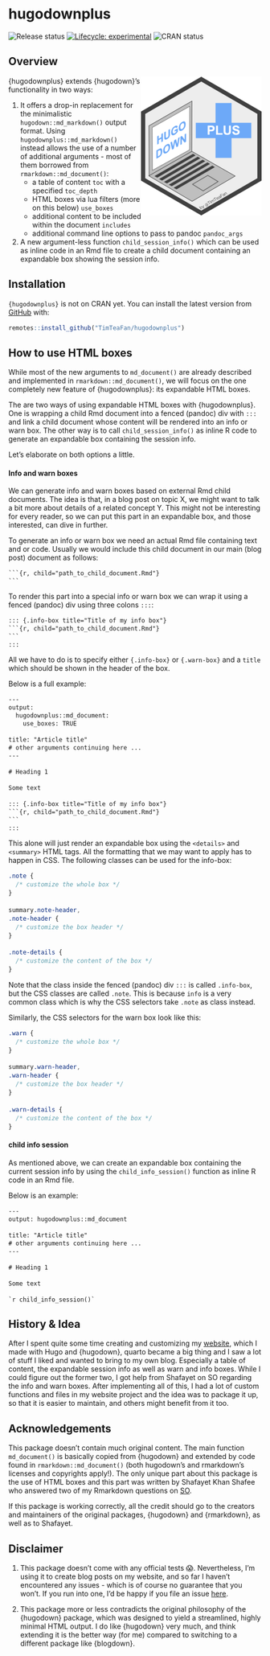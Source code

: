 
<!-- README.md is generated from README.Rmd. Please edit that file -->

# hugodownplus

<!-- badges: start -->

![Release
status](https://img.shields.io/badge/status-first%20release-yellow)
[![Lifecycle:
experimental](https://img.shields.io/badge/lifecycle-experimental-orange.svg)](https://lifecycle.r-lib.org/articles/stages.html#experimental)
![CRAN status](https://img.shields.io/badge/CRAN-not%20published-red)

<!-- badges: end -->

## Overview

<p id="logop">

<a id="logo" href="https://raw.githubusercontent.com/TimTeaFan/hugodownplus/main/man/figures/logo_big.png"><img src="https://raw.githubusercontent.com/TimTeaFan/hugodownplus/main/man/figures/logo.png" alt="hugodownplus&apos; logo a notebook computer showing &apos;hugo down&apos; on the screen and next to it a plus symbol containing the word &apos;plus&apos;" align="right"/></a>

</p>

{hugodownplus} extends {hugodown}’s functionality in two ways:

1.  It offers a drop-in replacement for the minimalistic
    `hugodown::md_markdown()` output format. Using
    `hugodownplus::md_markdown()` instead allows the use of a number of
    additional arguments - most of them borrowed from
    `rmarkdown::md_document()`:
    - a table of content `toc` with a specified `toc_depth`
    - HTML boxes via lua filters (more on this below) `use_boxes`
    - additional content to be included within the document `includes`
    - additional command line options to pass to pandoc `pandoc_args`
2.  A new argument-less function `child_session_info()` which can be
    used as inline code in an Rmd file to create a child document
    containing an expandable box showing the session info.

## Installation

`{hugodownplus}` is not on CRAN yet. You can install the latest version
from [GitHub](https://github.com/TimTeaFan/hugodownplus) with:

``` r
remotes::install_github("TimTeaFan/hugodownplus")
```

## How to use HTML boxes

While most of the new arguments to `md_document()` are already described
and implemented in `rmarkdown::md_document()`, we will focus on the one
completely new feature of {hugodownplus}: its expandable HTML boxes.

The are two ways of using expandable HTML boxes with {hugodownplus}. One
is wrapping a child Rmd document into a fenced (pandoc) div with `:::`
and link a child document whose content will be rendered into an info or
warn box. The other way is to call `child_session_info()` as inline R
code to generate an expandable box containing the session info.

Let’s elaborate on both options a little.

#### Info and warn boxes

We can generate info and warn boxes based on external Rmd child
documents. The idea is that, in a blog post on topic X, we might want to
talk a bit more about details of a related concept Y. This might not be
interesting for every reader, so we can put this part in an expandable
box, and those interested, can dive in further.

To generate an info or warn box we need an actual Rmd file containing
text and or code. Usually we would include this child document in our
main (blog post) document as follows:

    ```{r, child="path_to_child_document.Rmd"}
    ```

To render this part into a special info or warn box we can wrap it using
a fenced (pandoc) div using three colons `:::`:

    ::: {.info-box title="Title of my info box"}
    ```{r, child="path_to_child_document.Rmd"}
    ```
    :::

All we have to do is to specify either `{.info-box}` or `{.warn-box}`
and a `title` which should be shown in the header of the box.

Below is a full example:

    ---
    output:
      hugodownplus::md_document:
        use_boxes: TRUE

    title: "Article title"
    # other arguments continuing here ...
    ---

    # Heading 1

    Some text

    ::: {.info-box title="Title of my info box"}
    ```{r, child="path_to_child_document.Rmd"}
    ```
    :::

This alone will just render an expandable box using the `<details>` and
`<summary>` HTML tags. All the formatting that we may want to apply has
to happen in CSS. The following classes can be used for the info-box:

``` css
.note {
  /* customize the whole box */
}

summary.note-header,
.note-header {
  /* customize the box header */
}

.note-details {
  /* customize the content of the box */
}
```

Note that the class inside the fenced (pandoc) div `:::` is called
`.info-box`, but the CSS classes are called `.note`. This is because
`info` is a very common class which is why the CSS selectors take
`.note` as class instead.

Similarly, the CSS selectors for the warn box look like this:

``` css
.warn {
  /* customize the whole box */
}

summary.warn-header,
.warn-header {
  /* customize the box header */
}

.warn-details {
  /* customize the content of the box */
}
```

#### child info session

As mentioned above, we can create an expandable box containing the
current session info by using the `child_info_session()` function as
inline R code in an Rmd file.

Below is an example:

    ---
    output: hugodownplus::md_document

    title: "Article title"
    # other arguments continuing here ...
    ---

    # Heading 1

    Some text

    `r child_info_session()`

## History & Idea

After I spent quite some time creating and customizing my
[website](https://tim-tiefenbach.de), which I made with Hugo and
{hugodown}, quarto became a big thing and I saw a lot of stuff I liked
and wanted to bring to my own blog. Especially a table of content, the
expandable session info as well as warn and info boxes. While I could
figure out the former two, I got help from Shafayet on SO regarding the
info and warn boxes. After implementing all of this, I had a lot of
custom functions and files in my website project and the idea was to
package it up, so that it is easier to maintain, and others might
benefit from it too.

## Acknowledgements

This package doesn’t contain much original content. The main function
`md_document()` is basically copied from {hugodown} and extended by code
found in `rmarkdown::md_document()` (both hugodown’s and rmarkdown’s
licenses and copyrights apply!). The only unique part about this package
is the use of HTML boxes and this part was written by Shafayet Khan
Shafee who answered two of my Rmarkdown questions on
[SO](https://stackoverflow.com/questions/75251741/wrap-rmarkdown-child-in-additional-html).

If this package is working correctly, all the credit should go to the
creators and maintainers of the original packages, {hugodown} and
{rmarkdown}, as well as to Shafayet.

## Disclaimer

1.  This package doesn’t come with any official tests 😱. Nevertheless,
    I’m using it to create blog posts on my website, and so far I
    haven’t encountered any issues - which is of course no guarantee
    that you won’t. If you run into one, I’d be happy if you file an
    issue [here](https://github.com/TimTeaFan/hugodownplus/issues).

2.  This package more or less contradicts the original philosophy of the
    {hugodown} package, which was designed to yield a streamlined,
    highly minimal HTML output. I do like {hugodown} very much, and
    think extending it is the better way (for me) compared to switching
    to a different package like {blogdown}.
